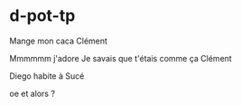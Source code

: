 # d-pot-tp


Mange mon caca Clément

Mmmmmm j'adore
Je savais que t'étais comme ça Clément

Diego habite à Sucé

oe et alors ?
